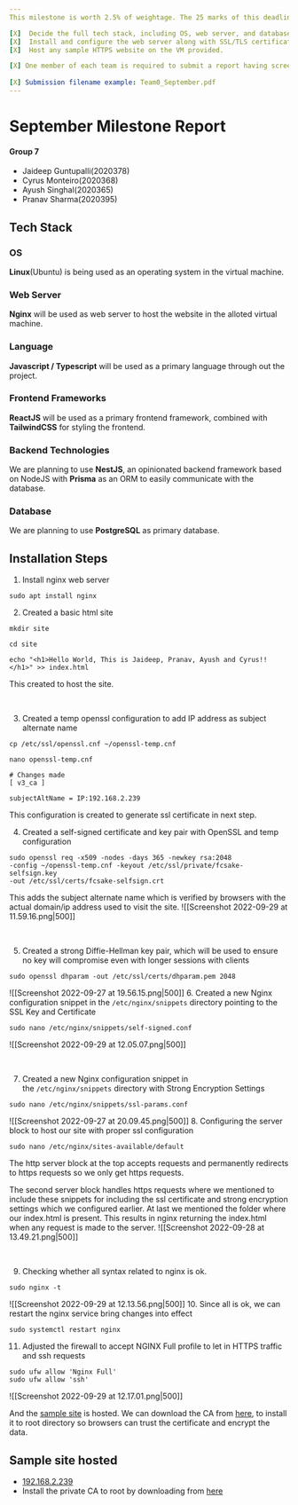 ```yaml
---
This milestone is worth 2.5% of weightage. The 25 marks of this deadline will be scaled accordlingly.

[X]  Decide the full tech stack, including OS, web server, and database (a rough idea).
[X]  Install and configure the web server along with SSL/TLS certificates.
[X]  Host any sample HTTPS website on the VM provided.  

[X] One member of each team is required to submit a report having screenshots for each of the steps required for the setup, showing all the commands executed and their outcomes.  
  
[X] Submission filename example: Team0_September.pdf
---
```


# September Milestone Report
#### Group 7
- Jaideep Guntupalli(2020378)
- Cyrus Monteiro(2020368)
- Ayush Singhal(2020365)
- Pranav Sharma(2020395)

## Tech Stack
### OS
**Linux**(Ubuntu) is being used as an operating system in the virtual machine.

### Web Server
**Nginx** will be used as web server to host the website in the alloted virtual machine.

### Language
**Javascript / Typescript** will be used as a primary language through out the project.

### Frontend Frameworks
**ReactJS** will be used as a primary frontend framework, combined with **TailwindCSS** for styling the frontend.

### Backend Technologies
We are planning to use **NestJS**, an opinionated backend framework based on NodeJS with **Prisma** as an ORM to easily communicate with the database.

### Database
We are planning to use **PostgreSQL** as primary database.

## Installation Steps
1. Install nginx web server
```shell
sudo apt install nginx
```

2. Created a basic html site
```shell
mkdir site

cd site

echo "<h1>Hello World, This is Jaideep, Pranav, Ayush and Cyrus!!</h1>" >> index.html
```
This created to host the site.
<div style="page-break-after: always; visibility: hidden">
\pagebreak
</div>

3. Created a temp openssl configuration to add IP address as subject alternate name
```shell
cp /etc/ssl/openssl.cnf ~/openssl-temp.cnf

nano openssl-temp.cnf

# Changes made
[ v3_ca ]

subjectAltName = IP:192.168.2.239
```
This configuration is created to generate ssl certificate in next step.

4. Created a self-signed certificate and key pair with OpenSSL and temp configuration
```shell
sudo openssl req -x509 -nodes -days 365 -newkey rsa:2048 
-config ~/openssl-temp.cnf -keyout /etc/ssl/private/fcsake-selfsign.key 
-out /etc/ssl/certs/fcsake-selfsign.crt
```
This adds the subject alternate name which is verified by browsers with the actual domain/ip address used to visit the site.
![[Screenshot 2022-09-29 at 11.59.16.png|500]]
<div style="page-break-after: always; visibility: hidden">
\pagebreak
</div>

5. Created a strong Diffie-Hellman key pair, which will be used to ensure no key will compromise even with longer sessions with clients
```shell
sudo openssl dhparam -out /etc/ssl/certs/dhparam.pem 2048
```
![[Screenshot 2022-09-27 at 19.56.15.png|500]]
6. Created a new Nginx configuration snippet in the `/etc/nginx/snippets` directory pointing to the SSL Key and Certificate
```shell
sudo nano /etc/nginx/snippets/self-signed.conf   
```
![[Screenshot 2022-09-29 at 12.05.07.png|500]]
<div style="page-break-after: always; visibility: hidden">
\pagebreak
</div>

7. Created a new Nginx configuration snippet in the `/etc/nginx/snippets` directory with Strong Encryption Settings
```shell
sudo nano /etc/nginx/snippets/ssl-params.conf
```
![[Screenshot 2022-09-27 at 20.09.45.png|500]]
8. Configuring the server block to host our site with proper ssl configuration
```shell
sudo nano /etc/nginx/sites-available/default
```

The http server block at the top accepts requests and permanently redirects to https requests so we only get https requests.

The second server block handles https requests where we mentioned to include these snippets for including the ssl certificate and strong encryption settings which we configured earlier. At last we mentioned the folder where our index.html is present. This results in nginx returning the index.html when any request is made to the server.
![[Screenshot 2022-09-28 at 13.49.21.png|500]]
<div style="page-break-after: always; visibility: hidden">
\pagebreak
</div>

9. Checking whether all syntax related to nginx is ok.
```shell
sudo nginx -t
```
![[Screenshot 2022-09-29 at 12.13.56.png|500]]
10. Since all is ok, we can restart the nginx service bring changes into effect
```shell
sudo systemctl restart nginx
```

11. Adjusted the firewall to accept NGINX Full profile to let in HTTPS traffic and ssh requests
```shell
sudo ufw allow 'Nginx Full'
sudo ufw allow 'ssh'
```
![[Screenshot 2022-09-29 at 12.17.01.png|500]]

And the [sample site](https://192.168.2.239) is hosted. We can download the CA from [here](https://drive.google.com/file/d/1QlIrhtYkcZq1O8cp9A9H2dqYS4wkOhMD/view?usp=sharing), to install it to root directory so browsers can trust the certificate and encrypt the data.

## Sample site hosted
- [192.168.2.239](https://192.168.2.239)
- Install the private CA to root by downloading from [here](https://drive.google.com/file/d/1QlIrhtYkcZq1O8cp9A9H2dqYS4wkOhMD/view?usp=sharing)
